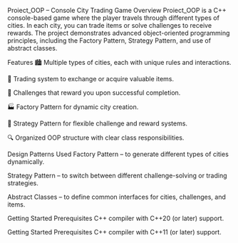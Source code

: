 Proiect_OOP – Console City Trading Game
Overview
Proiect_OOP is a C++ console-based game where the player travels through different types of cities.
In each city, you can trade items or solve challenges to receive rewards.
The project demonstrates advanced object-oriented programming principles, including the Factory Pattern, Strategy Pattern, and use of abstract classes.

Features
🏙️ Multiple types of cities, each with unique rules and interactions.

💱 Trading system to exchange or acquire valuable items.

🧩 Challenges that reward you upon successful completion.

🏭 Factory Pattern for dynamic city creation.

🎯 Strategy Pattern for flexible challenge and reward systems.

🔍 Organized OOP structure with clear class responsibilities.

Design Patterns Used
Factory Pattern – to generate different types of cities dynamically.

Strategy Pattern – to switch between different challenge-solving or trading strategies.

Abstract Classes – to define common interfaces for cities, challenges, and items.

Getting Started
Prerequisites
C++ compiler with C++20 (or later) support.

Getting Started
Prerequisites
C++ compiler with C++11 (or later) support.

